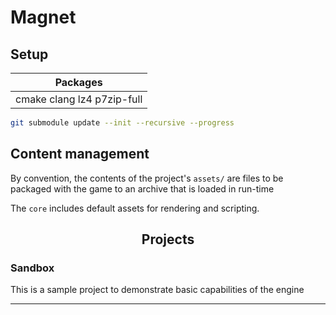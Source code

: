 # Magnet

## Setup
| Packages |
|-|
| cmake clang lz4 p7zip-full |

```sh
git submodule update --init --recursive --progress
```

## Content management
By convention, the contents of the project's `assets/` are files to be packaged with the game to an archive that is loaded in run-time

The `core` includes default assets for rendering and scripting.

<h2 align="center">Projects</h2>

### Sandbox
This is a sample project to demonstrate basic capabilities of the engine

---

<!--
 Developer notes:

 - headers only include what they need
 - source files should use stdafx.hpp before including headers
-->